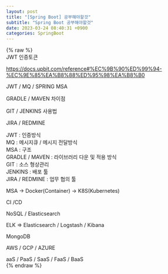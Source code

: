 ```yaml
---  
layout: post  
title: "[Spring Boot] 공부해야할것"  
subtitle: "Spring Boot 공부해야할것"  
date: 2023-03-24 08:40:31 +0900  
categories: SpringBoot  
---  
```

{% raw %}  
JWT 인증토큰  
  
https://docs.upbit.com/reference#%EC%9B%90%ED%99%94-%EC%9E%85%EA%B8%88%ED%95%98%EA%B8%B0  
  
  
JWT / MQ / SPRING MSA  
  
  
GRADLE / MAVEN 차이점  
  
GIT / JENKINS 사용법  
  
  
JIRA / REDMINE  
  
JWT : 인증방식  
MQ : 메시지큐 / 메시지 전달방식  
MSA : 구조  
GRADLE / MAVEN : 라이브러리 다운 및 적용 방식  
GIT : 소스 형상관리  
JENKINS : 배포 툴  
JIRA / REDMINE : 업무 협의 툴  
  
MSA -> Docker(Container) -> K8S(Kubernetes)  
  
CI /CD  
  
NoSQL / Elasticsearch  
  
ELK => Elasticsearch / Logstash / Kibana  
  
MongoDB  
  
AWS / GCP / AZURE  
  
aaS / PaaS / SaaS / FaaS / BaaS                                                                                                                                                                                                                                                                                                                                                                                                                                                                                                                                            
{% endraw %}